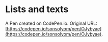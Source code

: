 # Lists and texts

A Pen created on CodePen.io. Original URL: [https://codepen.io/sonsolyom/pen/OJybyae](https://codepen.io/sonsolyom/pen/OJybyae).


